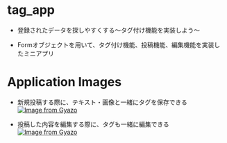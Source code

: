 # tag_app
* 登録されたデータを探しやすくする〜タグ付け機能を実装しよう〜

* Formオブジェクトを用いて、タグ付け機能、投稿機能、編集機能を実装したミニアプリ


# Application Images
* 新規投稿する際に、テキスト・画像と一緒にタグを保存できる
[![Image from Gyazo](https://i.gyazo.com/a6a04cc3f74c91ff4498ac963ed9b067.gif)](https://gyazo.com/a6a04cc3f74c91ff4498ac963ed9b067)

* 投稿した内容を編集する際に、タグも一緒に編集できる
[![Image from Gyazo](https://i.gyazo.com/1783e6cde84436de50c6947e74e3ad2c.gif)](https://gyazo.com/1783e6cde84436de50c6947e74e3ad2c)